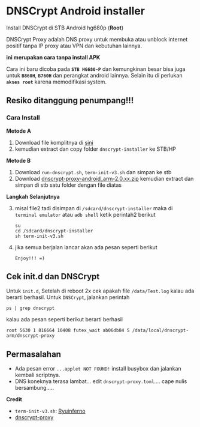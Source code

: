 # DNSCrypt Android installer
Install DNSCrypt di STB Android hg680p (**Root**)

DNSCrypt Proxy adalah DNS proxy untuk membuka atau unblock internet positif tanpa IP proxy atau VPN dan kebutuhan lainnya.

**ini merupakan cara tanpa install APK**

Cara ini baru dicoba pada **`STB HG680-P`** dan kemungkinan besar bisa juga untuk **`B860H`**, **`B760H`** dan perangkat android lainnya. Selain itu di perlukan **`akses root`** karena memodifikasi system.

## Resiko ditanggung penumpang!!!

### Cara Install
**Metode A**
1. Download file komplitnya di [sini](https://github.com/ewwink/DNSCrypt-Android-installer/releases/download/1.0/dnscrypt-installer.zip)
2. kemudian extract dan copy folder `dnscrypt-installer` ke STB/HP

**Metode B**

1. Download `run-dnscrypt.sh`, `term-init-v3.sh` dan simpan ke stb
2. Download [dnscrypt-proxy-android_arm-2.0.xx.zip](https://github.com/DNSCrypt/dnscrypt-proxy/releases/latest) kemudian extract dan simpan di stb satu folder dengan file diatas

**Langkah Selanjutnya**

3. misal file2 tadi disimpan di `/sdcard/dnscrypt-installer` maka di `terminal emulator` atau `adb shell` ketik perintah2 berikut

       su
       cd /sdcard/dnscrypt-installer
       sh term-init-v3.sh

4. jika semua berjalan lancar akan ada pesan seperti berikut

       Enjoy!!! =) 
## Cek init.d dan DNSCrypt
Untuk `init.d`, Setelah di reboot 2x cek apakah file `/data/Test.log` kalau ada berarti berhasil.
Untuk `DNSCrypt`, jalankan perintah 

    ps | grep dnscrypt
    
 kalau ada pesan seperti berikut berarti berhasil
 
    root 5630 1 816664 10408 futex_wait ab06db84 S /data/local/dnscrypt-arm/dnscrypt-proxy

## Permasalahan
- Ada pesan error  `...applet NOT FOUND!` install busybox dan jalankan kembali scriptnya.
- DNS koneknya terasa lambat... edit `dnscrypt-proxy.toml`.... cape nulis bersambung.....

**Credit**
- `term-init-v3.sh`:  [Ryuinferno](https://forum.xda-developers.com/showpost.php?p=32716412&postcount=2)
- [dnscrypt-proxy](https://github.com/DNSCrypt/dnscrypt-proxy)

